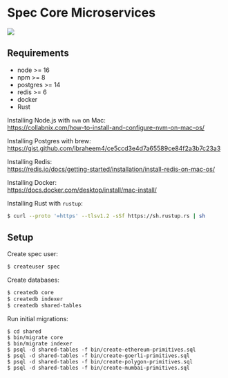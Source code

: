 # Spec Core Microservices

![](https://dbjzhg7yxqn0y.cloudfront.net/v1/overview.png)

## Requirements

- node >= 16
- npm >= 8
- postgres >= 14
- redis >= 6
- docker
- Rust

Installing Node.js with `nvm` on Mac:<br>
https://collabnix.com/how-to-install-and-configure-nvm-on-mac-os/

Installing Postgres with brew:<br>
https://gist.github.com/ibraheem4/ce5ccd3e4d7a65589ce84f2a3b7c23a3

Installing Redis:<br>
https://redis.io/docs/getting-started/installation/install-redis-on-mac-os/

Installing Docker:<br>
https://docs.docker.com/desktop/install/mac-install/

Installing Rust with `rustup`:
```bash
$ curl --proto '=https' --tlsv1.2 -sSf https://sh.rustup.rs | sh
```

## Setup

Create spec user:

```bash
$ createuser spec
```

Create databases:

```bash
$ createdb core
$ createdb indexer
$ createdb shared-tables
```

Run initial migrations:

```
$ cd shared
$ bin/migrate core
$ bin/migrate indexer
$ psql -d shared-tables -f bin/create-ethereum-primitives.sql
$ psql -d shared-tables -f bin/create-goerli-primitives.sql
$ psql -d shared-tables -f bin/create-polygon-primitives.sql
$ psql -d shared-tables -f bin/create-mumbai-primitives.sql
```